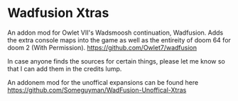 # Wadfusion Xtras
 An addon mod for Owlet VII's Wadsmoosh continuation, Wadfusion. Adds the extra console maps into the game as well as the entireity of doom 64 for doom 2 (With Permission).
 https://github.com/Owlet7/wadfusion

In case anyone finds the sources for certain things, please let me know so that I can add them in the credits lump.

An addonem mod for the unoffical expansions can be found here https://github.com/Someguyman/WadFusion-Unoffical-Xtras
